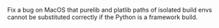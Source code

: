 Fix a bug on MacOS that purelib and platlib paths of isolated build envs cannot be substituted correctly if the Python is a framework build.
